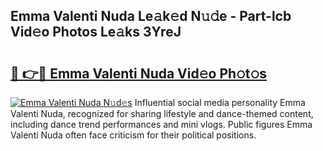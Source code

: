 ## Emma Valenti Nuda Le𝚊k𝚎d N𝚞𝚍e - Part-lcb Vid𝚎o Photos Le𝚊ks 3YreJ

# <h2><a href="http://fbdo7oz.evod.top/?m=Emma+Valenti+Nuda">🔗 👉🔴 Emma Valenti Nuda Vid𝚎o Ph𝚘t𝚘s</a></h2>

[![Emma Valenti Nuda N𝚞d𝚎s](https://i.imgur.com/8V9OHl7.gif)](http://fbdo7oz.evod.top/?m=Emma+Valenti+Nuda)
Influential social media personality Emma Valenti Nuda, recognized for sharing lifestyle and dance-themed content, including dance trend performances and mini vlogs. Public figures Emma Valenti Nuda often face criticism for their political positions. 
